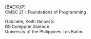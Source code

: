 [BACKUP] <br />
CMSC 21 - Foundations of Programming

Gabinete, Keith Ginoel S. <br />
BS Computer Science <br />
University of the Philippines Los Baños <br />
